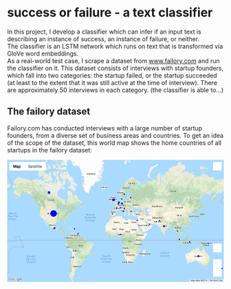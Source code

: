 # success or failure - a text classifier

In this project, I develop a classifier which can infer if an input text is describing an instance of success, an instance of failure, or neither.\
The classifier is an LSTM network which runs on text that is transformed via GloVe word embeddings.\
As a real-world test case, I scrape a dataset from www.failory.com and run the classifier on it. This dataset consists of interviews with startup founders, which fall into two categories: the startup failed, or the startup succeeded (at least to the extent that it was still active at the time of interview). There are approximately 50 interviews in each category. (the classifier is able to...)

## The failory dataset

Failory.com has conducted interviews with a large number of startup founders, from a diverse set of business areas and countries. To get an idea of the scope of the dataset, this world map shows the home countries of all startups in the failory dataset:

![countries](map.png?raw=true "Map of startup home countries")


